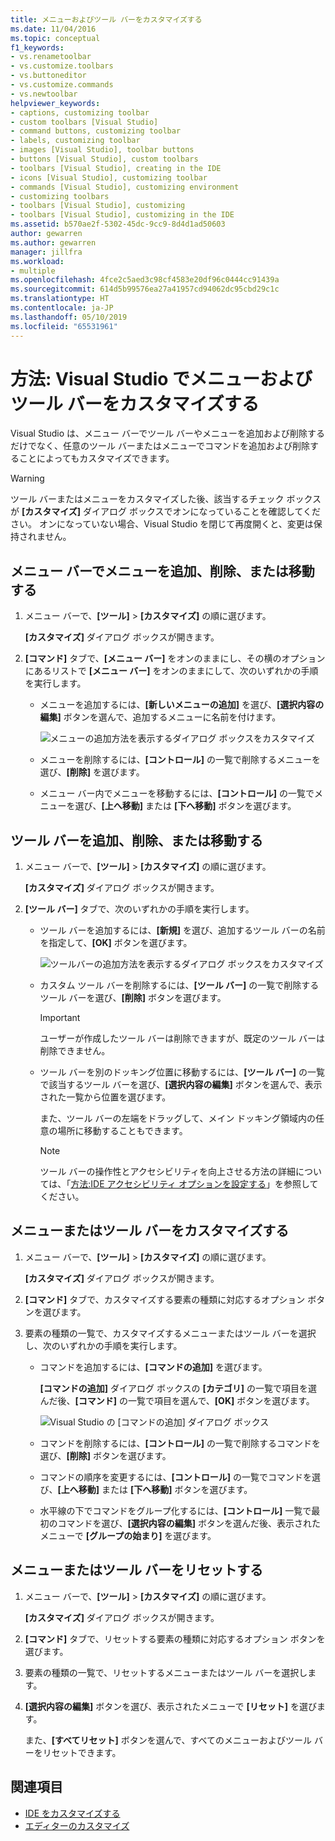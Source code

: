 ```yaml
---
title: メニューおよびツール バーをカスタマイズする
ms.date: 11/04/2016
ms.topic: conceptual
f1_keywords:
- vs.renametoolbar
- vs.customize.toolbars
- vs.buttoneditor
- vs.customize.commands
- vs.newtoolbar
helpviewer_keywords:
- captions, customizing toolbar
- custom toolbars [Visual Studio]
- command buttons, customizing toolbar
- labels, customizing toolbar
- images [Visual Studio], toolbar buttons
- buttons [Visual Studio], custom toolbars
- toolbars [Visual Studio], creating in the IDE
- icons [Visual Studio], customizing toolbar
- commands [Visual Studio], customizing environment
- customizing toolbars
- toolbars [Visual Studio], customizing
- toolbars [Visual Studio], customizing in the IDE
ms.assetid: b570ae2f-5302-45dc-9cc9-8d4d1ad50603
author: gewarren
ms.author: gewarren
manager: jillfra
ms.workload:
- multiple
ms.openlocfilehash: 4fce2c5aed3c98cf4583e20df96c0444cc91439a
ms.sourcegitcommit: 614d5b99576ea27a41957cd94062dc95cbd29c1c
ms.translationtype: HT
ms.contentlocale: ja-JP
ms.lasthandoff: 05/10/2019
ms.locfileid: "65531961"
---
```

# <a name="how-to-customize-menus-and-toolbars-in-visual-studio"></a>方法: Visual Studio でメニューおよびツール バーをカスタマイズする

Visual Studio は、メニュー バーでツール バーやメニューを追加および削除するだけでなく、任意のツール バーまたはメニューでコマンドを追加および削除することによってもカスタマイズできます。

> [!WARNING]
> ツール バーまたはメニューをカスタマイズした後、該当するチェック ボックスが **[カスタマイズ]** ダイアログ ボックスでオンになっていることを確認してください。 オンになっていない場合、Visual Studio を閉じて再度開くと、変更は保持されません。

## <a name="add-remove-or-move-a-menu-on-the-menu-bar"></a>メニュー バーでメニューを追加、削除、または移動する

1. メニュー バーで、**[ツール]** > **[カスタマイズ]** の順に選びます。

     **[カスタマイズ]** ダイアログ ボックスが開きます。

2. **[コマンド]** タブで、**[メニュー バー]** をオンのままにし、その横のオプションにあるリストで **[メニュー バー]** をオンのままにして、次のいずれかの手順を実行します。

    - メニューを追加するには、**[新しいメニューの追加]** を選び、**[選択内容の編集]** ボタンを選んで、追加するメニューに名前を付けます。

        ![メニューの追加方法を表示するダイアログ ボックスをカスタマイズ](../ide/media/addmenu.png)

    - メニューを削除するには、**[コントロール]** の一覧で削除するメニューを選び、**[削除]** を選びます。

    - メニュー バー内でメニューを移動するには、**[コントロール]** の一覧でメニューを選び、**[上へ移動]** または **[下へ移動]** ボタンを選びます。

## <a name="add-remove-or-move-a-toolbar"></a>ツール バーを追加、削除、または移動する

1. メニュー バーで、**[ツール]** > **[カスタマイズ]** の順に選びます。

     **[カスタマイズ]** ダイアログ ボックスが開きます。

2. **[ツール バー]** タブで、次のいずれかの手順を実行します。

    - ツール バーを追加するには、**[新規]** を選び、追加するツール バーの名前を指定して、**[OK]** ボタンを選びます。

        ![ツールバーの追加方法を表示するダイアログ ボックスをカスタマイズ](../ide/media/addtoolbar.png)

    - カスタム ツール バーを削除するには、**[ツール バー]** の一覧で削除するツール バーを選び、**[削除]** ボタンを選びます。

        > [!IMPORTANT]
        > ユーザーが作成したツール バーは削除できますが、既定のツール バーは削除できません。

    - ツール バーを別のドッキング位置に移動するには、**[ツール バー]** の一覧で該当するツール バーを選び、**[選択内容の編集]** ボタンを選んで、表示された一覧から位置を選びます。

        また、ツール バーの左端をドラッグして、メイン ドッキング領域内の任意の場所に移動することもできます。

        > [!NOTE]
        > ツール バーの操作性とアクセシビリティを向上させる方法の詳細については、「[方法:IDE アクセシビリティ オプションを設定する](../ide/reference/how-to-set-ide-accessibility-options.md)」を参照してください。

## <a name="customizing_menu">メニューまたはツール バーをカスタマイズする</a>

1. メニュー バーで、**[ツール]** > **[カスタマイズ]** の順に選びます。

    **[カスタマイズ]** ダイアログ ボックスが開きます。

2. **[コマンド]** タブで、カスタマイズする要素の種類に対応するオプション ボタンを選びます。

3. 要素の種類の一覧で、カスタマイズするメニューまたはツール バーを選択し、次のいずれかの手順を実行します。

    - コマンドを追加するには、**[コマンドの追加]** を選びます。

        **[コマンドの追加]** ダイアログ ボックスの **[カテゴリ]** の一覧で項目を選んだ後、**[コマンド]** の一覧で項目を選んで、**[OK]** ボタンを選びます。

        ![Visual Studio の [コマンドの追加] ダイアログ ボックス](../ide/media/addcommand.png)

    - コマンドを削除するには、**[コントロール]** の一覧で削除するコマンドを選び、**[削除]** ボタンを選びます。

    - コマンドの順序を変更するには、**[コントロール]** の一覧でコマンドを選び、**[上へ移動]** または **[下へ移動]** ボタンを選びます。

    - 水平線の下でコマンドをグループ化するには、**[コントロール]** 一覧で最初のコマンドを選び、**[選択内容の編集]** ボタンを選んだ後、表示されたメニューで **[グループの始まり]** を選びます。

## <a name="reset-a-menu-or-a-toolbar"></a>メニューまたはツール バーをリセットする

1. メニュー バーで、**[ツール]** > **[カスタマイズ]** の順に選びます。

    **[カスタマイズ]** ダイアログ ボックスが開きます。

2. **[コマンド]** タブで、リセットする要素の種類に対応するオプション ボタンを選びます。

3. 要素の種類の一覧で、リセットするメニューまたはツール バーを選択します。

4. **[選択内容の編集]** ボタンを選び、表示されたメニューで **[リセット]** を選びます。

    また、**[すべてリセット]** ボタンを選んで、すべてのメニューおよびツール バーをリセットできます。

## <a name="see-also"></a>関連項目

- [IDE をカスタマイズする](../ide/personalizing-the-visual-studio-ide.md)
- [エディターのカスタマイズ](../ide/how-to-change-text-case-in-the-editor.md)